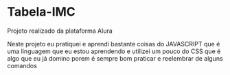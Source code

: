 # Tabela-IMC
Projeto realizado da plataforma Alura

Neste projeto eu pratiquei e aprendi bastante coisas do JAVASCRIPT que é uma linguagem que eu estou aprendendo e utilizei um pouco do CSS que é algo que eu já domino 
porem é sempre bom praticar e reelembrar de alguns comandos
